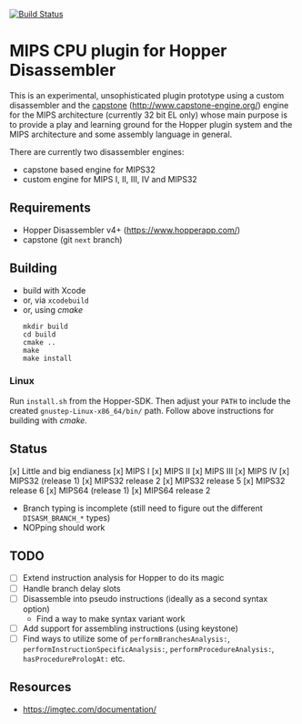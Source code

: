 [![Build Status](https://travis-ci.org/makigumo/MIPSCPU.svg?branch=master)](https://travis-ci.org/makigumo/MIPSCPU)

# MIPS CPU plugin for Hopper Disassembler

This is an experimental, unsophisticated plugin prototype using a custom disassembler and the [capstone](https://github.com/aquynh/capstone) (http://www.capstone-engine.org/) engine for the MIPS architecture (currently 32 bit EL only) whose main purpose is to provide a play and learning ground for the Hopper plugin system and the MIPS architecture and some assembly language in general.

There are currently two disassembler engines:
* capstone based engine for MIPS32
* custom engine for MIPS I, II, III, IV and MIPS32

## Requirements

* Hopper Disassembler v4+ (https://www.hopperapp.com/)
* capstone (git `next` branch)

## Building

* build with Xcode
* or, via `xcodebuild`
* or, using *cmake*
    ```
    mkdir build
    cd build
    cmake ..
    make
    make install
    ```
### Linux

Run `install.sh` from the Hopper-SDK.
Then adjust your `PATH` to include the created `gnustep-Linux-x86_64/bin/` path.
Follow above instructions for building with *cmake*.

## Status

[x] Little and big endianess
[x] MIPS I
[x] MIPS II
[x] MIPS III
[x] MIPS IV
[x] MIPS32 (release 1)
[x] MIPS32 release 2
[x] MIPS32 release 5
[x] MIPS32 release 6
[x] MIPS64 (release 1)
[x] MIPS64 release 2
* Branch typing is incomplete (still need to figure out the different `DISASM_BRANCH_*` types)
* NOPping should work

## TODO

* [ ] Extend instruction analysis for Hopper to do its magic
* [ ] Handle branch delay slots
* [ ] Disassemble into pseudo instructions (ideally as a second syntax option)
    * Find a way to make syntax variant work
* [ ] Add support for assembling instructions (using keystone)
* [ ] Find ways to utilize some of `performBranchesAnalysis:`, `performInstructionSpecificAnalysis:`, `performProcedureAnalysis:`, `hasProcedurePrologAt:` etc.

## Resources

* https://imgtec.com/documentation/
